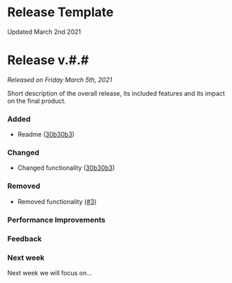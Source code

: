 # Release Template
Updated March 2nd 2021
# Release v.#.#
<i>Released on Friday March 5th, 2021</i>

Short description of the overall release, its included features and its impact on the final product.

### Added
- Readme ([30b30b3](/../../commit/30b30b30add715789fef333577ea212acc3168ef))

### Changed
- Changed functionality ([30b30b3](/../../commit/30b30b30add715789fef333577ea212acc3168ef))

### Removed
- Removed functionality ([#3](/../../issues/3))

### Performance Improvements

### Feedback

### Next week
Next week we will focus on...
